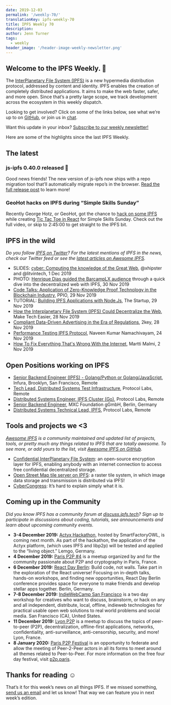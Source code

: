 ```yaml
---
date: 2019-12-03
permalink: '/weekly-70/'
translationKey: ipfs-weekly-70
title: IPFS Weekly 70
description:
author: Jenn Turner
tags:
  - weekly
header_image: '/header-image-weekly-newsletter.png'
---
```


## Welcome to the IPFS Weekly. 👋

The [InterPlanetary File System (IPFS)](https://ipfs.tech/) is a new hypermedia distribution protocol, addressed by content and identity. IPFS enables the creation of completely distributed applications. It aims to make the web faster, safer, and more open. Since that’s a pretty large scope, we track development across the ecosystem in this weekly dispatch.

Looking to get involved? Click on some of the links below, see what we’re up to on [GitHub](https://github.com/ipfs), or join us in [chat](https://riot.im/app/#/room/#ipfs:matrix.org).

Want this update in your inbox? [Subscribe to our weekly newsletter!](http://eepurl.com/gL2Pi5)

Here are some of the highlights since the last IPFS Weekly.

## The latest

### js-ipfs 0.40.0 released 🎉

Good news friends! The new version of js-ipfs now ships with a repo migration tool that’ll automatically migrate repo’s in the browser. [Read the full release post](https://blog.ipfs.tech/2019-12-02-js-ipfs-0-40/) to learn more!

### GeoHot hacks on IPFS during “Simple Skills Sunday”

Recently George Hotz, or GeoHot, got the chance to [hack on some IPFS](https://www.youtube.com/watch?v=EecfVsdQMcM) while creating [Tic Tac Toe in React](https://github.com/geohot/twitchtactoe) for Simple Skills Sunday. Check out the full video, or skip to 2:45:00 to get straight to the IPFS bit.

## IPFS in the wild

_Do you follow [IPFS on Twitter](https://twitter.com/IPFSbot)? For the latest mentions of IPFS in the news, check our Twitter feed or see the [latest articles on Awesome IPFS](https://awesome.ipfs.io/articles/)._

- SLIDES: [cyber: Computing the knowledge of the Great Web](https://ipfs.io/ipfs/QmceNpj6HfS81PcCaQXrFMQf7LR5FTLkdG9sbSRNy3UXoZ), @xhipster and @litvintech, 1 Dec 2019
- PHOTO: [Henrique Dias guided the BarcampLX audience](https://twitter.com/BarcampLx/status/1200837433178427393?s=20) through a quick dive into the decentralized web with IPFS, 30 Nov 2019
- [Code Talks: Application of Zero-Knowledge Proof Technology in the Blockchain Industry](https://medium.com/ppio/application-zero-knowledge-c0710a2a1dac), PPIO, 29 Nov 2019
- TUTORIAL: [Building IPFS Applications with Node.Js](https://medium.com/swlh/ipfs-nodejs-app-8e35f504d440), The Startup, 29 Nov 2019
- [How the Interplanetary File System (IPFS) Could Decentralize the Web](https://www.maketecheasier.com/how-interplanetary-file-system-decentralize-the-web/), Make Tech Easier, 28 Nov 2019
- [Compliant Data-Driven Advertising in the Era of Regulations](https://medium.com/2key/compliant-data-driven-advertising-in-the-era-of-regulations-c669b1594412), 2key, 28 Nov 2019
- [Performance Testing IPFS Protocol](https://dev.to/qainsights/performance-testing-ipfs-protocol-24fb), Naveen Kumar Namachivayam, 24 Nov 2019
- [How To Fix Everything That's Wrong With the Internet](https://hackernoon.com/what-is-wrong-with-the-internet-and-how-to-fix-it-c67w32no), Martti Malmi, 2 Nov 2019

## Open Positions working on IPFS

- [Senior Backend Engineer (IPFS) - Golang/Python or Golang/JavaScript](https://consensys.net/open-roles/1965747/), Infura, Brooklyn, San Francisco, Remote
- [Tech Lead, Distributed Systems Test Infrastructure](https://jobs.lever.co/protocol/1ef5b878-573d-44fc-9fe6-c3745597c1fd), Protocol Labs, Remote
- [Distributed Systems Engineer, IPFS Cluster (Go)](https://jobs.lever.co/protocol/29207ca7-76a4-470f-b94a-e24244f9adc1), Protocol Labs, Remote
- [Senior Backend Engineer](https://www.golangprojects.com/golang-go-job-dcr-Senior-Backend-Engineer-Berlin-MXC-Foundation-gGmbH.html), MXC Foundation gGmbH, Berlin, Germany
- [Distributed Systems Technical Lead, IPFS](https://jobs.lever.co/protocol/9283f9b0-de64-4e1f-a221-5d02b0202198), Protocol Labs, Remote

## Tools and projects we <3

_[Awesome IPFS](https://awesome.ipfs.io/) is a community maintained and updated list of projects, tools, or pretty much any things related to IPFS that are totally awesome. To see more, or add yours to the list, visit [Awesome IPFS on GitHub](https://github.com/ipfs/awesome-ipfs)._

- [Confidential InterPlanetary File System](https://github.com/mitchellpkt/CIPFS): an open-source encryption layer for IPFS, enabling anybody with an internet connection to access free confidential decentralized storage.
- [Open Street Map tile server on IPFS](https://forum.openstreetmap.org/viewtopic.php?id=68102): a raster tile system, in which image data storage and transmission is distributed via IPFS!
- [CyberCongress](https://cybercongress.ai/): It’s hard to explain simply what it is.

## Coming up in the Community

_Did you know IPFS has a community forum at [discuss.ipfs.tech](https://discuss.ipfs.tech/)? Sign up to participate in discussions about coding, tutorials, see announcements and learn about upcoming community events._

- **3-4 December 2019:** [Actyx Hackathon](https://www.smartfactory-owl.de/index.php/de/veranstaltungen/smartfactoryowl/kompetenzzentrum/demonstrieren/livinglab/95-kollaboration-in-einer-produktionsanlage-mittels-dezentraler-edge-plattform), hosted by SmartFactoryOWL, is coming next month. As part of the hackathon, the application of the Actyx platform, (which uses IPFS and libp2p) will be tested and applied to the “living object.” Lemgo, Germany.
- **4 December 2019:** [Paris P2P #4](https://p2p.paris/en/event/monthly-4/) is a meetup organized by and for the community passionate about P2P and cryptography in Paris, France.
- **6 December 2019:** [React Day Berlin](https://reactday.berlin/): Build code, not walls. Take part in the exploration of the React universe! Focusing on in-depth talks, hands-on workshops, and finding new opportunities, React Day Berlin conference provides space for everyone to make friends and develop stellar apps together. Berlin, Germany.
- **7-8 December 2019:** [IndieWebCamp San Francisco](https://2019.indieweb.org/sf) is a two day workshop for creatives who want to discuss, brainstorm, or hack on any and all independent, distribute, local, offline, indieweb technologies for practical usable open web solutions to real world problems and social media. San Francisco (CA), United States.
- **11 December 2019:** [Lyon P2P](https://www.meetup.com/France-P2P/events/266104402/) is a meetup to discuss the topics of peer-to-peer (P2P), decentralization, offline-first applications, networks, confidentiality, anti-surveillance, anti-censorship, security, and more! Lyon, France.
- **8 January 2020:** [Paris P2P Festival](https://p2p.paris/en/event/festival-0/) is an opportunity to federate and allow the meeting of Peer-2-Peer actors in all its forms to meet around all themes related to Peer-to-Peer. For more information on the free four day festival, visit [p2p.paris](https://p2p.paris/en/event/festival-0/).

## Thanks for reading ☺️

That’s it for this week’s news on all things IPFS. If we missed something, [send us an email](mailto:newsletter@ipfs.io) and let us know! That way we can feature you in next week’s edition.
